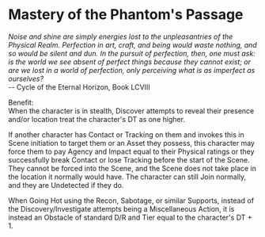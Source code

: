 # Mastery of the Phantom's Passage

*Noise and shine are simply energies lost to the unpleasantries of the Physical Realm. Perfection in art, craft, and being would waste nothing, and so would be silent and dun. In the pursuit of perfection, then, one must ask: is the world we see absent of perfect things because they cannot exist; or are we lost in a world of perfection, only perceiving what is as imperfect as ourselves?*  
-- Cycle of the Eternal Horizon, Book LCVIII

Benefit:  
When the character is in stealth, Discover attempts to reveal their presence and/or location treat the character's DT as one higher. 

If another character has Contact or Tracking on them and invokes this in Scene initiation to target them or an Asset they possess, this character may force them to pay Agency and Impact equal to their Physical ratings or they successfully break Contact or lose Tracking before the start of the Scene. They cannot be forced into the Scene, and the Scene does not take place in the location it normally would have. The character can still Join normally, and they are Undetected if they do.

When Going Hot using the Recon, Sabotage, or similar Supports, instead of the Discovery/Investigate attempts being a Miscellaneous Action, it is instead an Obstacle of standard D/R and Tier equal to the character's DT + 1.